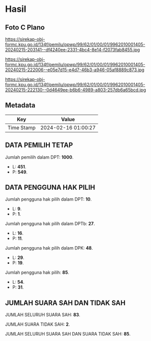 # Hasil

## Foto C Plano

https://sirekap-obj-formc.kpu.go.id/134f/pemilu/ppwp/99/62/01/00/01/9962010001405-20240215-203141--df4240ee-2331-4bc4-8e14-f2073fab8455.jpg

https://sirekap-obj-formc.kpu.go.id/134f/pemilu/ppwp/99/62/01/00/01/9962010001405-20240215-222006--e05e7d15-e4d7-46b3-a946-05af8889c873.jpg

https://sirekap-obj-formc.kpu.go.id/134f/pemilu/ppwp/99/62/01/00/01/9962010001405-20240215-222130--0d4649ee-b6b6-4989-a803-257db6a65bcd.jpg


## Metadata

| Key        | Value               |
| ---------- | ------------------- |
| Time Stamp | 2024-02-16 01:00:27 |


## DATA PEMILIH TETAP

Jumlah pemilih dalam DPT: **1000**.
 * L: **451**.
 * P: **549**.

## DATA PENGGUNA HAK PILIH

Jumlah pengguna hak pilih dalam DPT: **10**.
 * L: **9**.
 * P: **1**.

Jumlah pengguna hak pilih dalam DPTb: **27**.
 * L: **16**.
 * P: **11**.

Jumlah pengguna hak pilih dalam DPK: **48**.
 * L: **29**.
 * P: **19**.

Jumlah pengguna hak pilih: **85**.
 * L: **54**.
 * P: **31**.

## JUMLAH SUARA SAH DAN TIDAK SAH

JUMLAH SELURUH SUARA SAH: **83**.

JUMLAH SUARA TIDAK SAH: **2**.

JUMLAH SELURUH SUARA SAH DAN SUARA TIDAK SAH: **85**.


